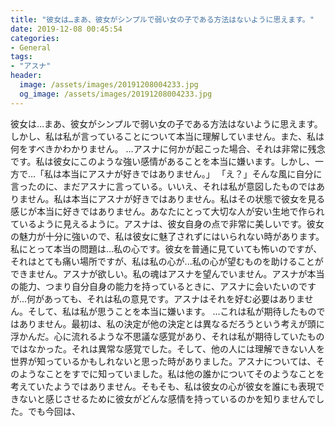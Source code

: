 ```yaml
---
title: "彼女は…まあ、彼女がシンプルで弱い女の子である方法はないように思えます。"
date: 2019-12-08 00:45:54
categories:
- General
tags:
- "アスナ"
header:
  image: /assets/images/20191208004233.jpg
  og_image: /assets/images/20191208004233.jpg
---
```


彼女は…まあ、彼女がシンプルで弱い女の子である方法はないように思えます。しかし、私は私が言っていることについて本当に理解していません。また、私は何をすべきかわかりません。 …アスナに何かが起こった場合、それは非常に残念です。私は彼女にこのような強い感情があることを本当に嫌います。しかし、一方で…「私は本当にアスナが好きではありません。」 「え？」そんな風に自分に言ったのに、まだアスナに言っている。いいえ、それは私が意図したものではありません。私は本当にアスナが好きではありません。私はその状態で彼女を見る感じが本当に好きではありません。あなたにとって大切な人が安い生地で作られているように見えるように。アスナは、彼女自身の点で非常に美しいです。彼女の魅力が十分に強いので、私は彼女に魅了されずにはいられない時があります。私にとって本当の問題は…私の心です。彼女を普通に見ていても怖いのですが、それはとても痛い場所ですが、私は私の心が...私の心が望むものを助けることができません。アスナが欲しい。私の魂はアスナを望んでいません。アスナが本当の能力、つまり自分自身の能力を持っているときに、アスナに会いたいのですが…何があっても、それは私の意見です。アスナはそれを好む必要はありません。そして、私は私が思うことを本当に嫌います。 …これは私が期待したものではありません。最初は、私の決定が他の決定とは異なるだろうという考えが頭に浮かんだ。心に流れるような不思議な感覚があり、それは私が期待していたものではなかった。それは異常な感覚でした。そして、他の人には理解できない人を世界が知っているかもしれないと思った時がありました。アスナについては、そのようなことをすでに知っていました。私は他の誰かについてそのようなことを考えていたようではありません。そもそも、私は彼女の心が彼女を誰にも表現できないと感じさせるために彼女がどんな感情を持っているのかを知りませんでした。でも今回は、
